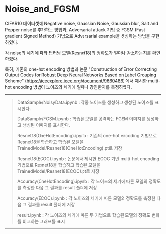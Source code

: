 # Noise_and_FGSM
CIFAR10 데이터셋에 Negative noise, Gaussian Noise, Gaussian blur, Salt and Pepper noise를 추가하는 방법과,
Adversarial attack 기법 중 FGSM (Fast gradient Signed Method) 기법으로 Adversarial example을 생성하는 방법을 구현하였다.

각 noise의 세기에 따라 딥러닝 모델(Resnet18)의 정확도가 얼마나 감소하는지를 확인하였다.

특히, 기존의 one-hot encoding 방법과 
논문 "Construction of Error Correcting Output Codes for Robust Deep Neural Networks Based on Label Grouping Scheme" (https://ieeexplore.ieee.org/document/9660486) 에서 제시한 multi-hot encoding 방법이
노이즈의 세기에 얼마나 강인한지를 측정하였다.


------------
>DataSample/NoisyData.ipynb : 각종 노이즈를 생성하고 생성된 노이즈를 표시한다.
>
>DataSample/FGSM.ipynb : 학습된 모델를 공격하는 FGSM 이미지를 생성하고 생성된 이미지를 표시한다.
>
>Resnet18(OneHotEncoding).ipynb : 기존의 one-hot encoding 기법으로 Resnet18을 학습하고 학습된 모델을 TrainedModel/Resnet18(OneHotEncoding).pt로 저장
>
>Resnet18(ECOC).ipynb : 논문에서 제시한 ECOC 기반 multi-hot encoding 기법으로 Resnet18을 학습하고 학습된 모델을 TrainedModel/Resnet18(ECOC).pt로 저장
>
>Accuracy(OneHotEncoding).ipynb : 각 노이즈의 세기에 따른 모델의 정확도를 측정한 다음 그 결과를 result 폴더에 저장
>
>Accuracy(ECOC).ipynb : 각 노이즈의 세기에 따른 모델의 정확도를 측정한 다음 그 결과를 result 폴더에 저장
>
>result.ipynb : 각 노이즈의 세기에 따른 두 기법으로 학습된 모델의 정확도 변화를 비교하는 그래프를 표시
------------
